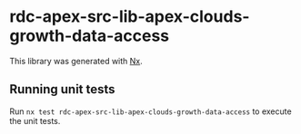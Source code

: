# rdc-apex-src-lib-apex-clouds-growth-data-access

This library was generated with [Nx](https://nx.dev).

## Running unit tests

Run `nx test rdc-apex-src-lib-apex-clouds-growth-data-access` to execute the unit tests.
